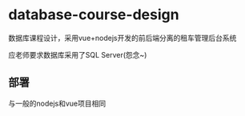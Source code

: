 # database-course-design
数据库课程设计，采用vue+nodejs开发的前后端分离的租车管理后台系统

应老师要求数据库采用了SQL Server(怨念~)

## 部署
与一般的nodejs和vue项目相同